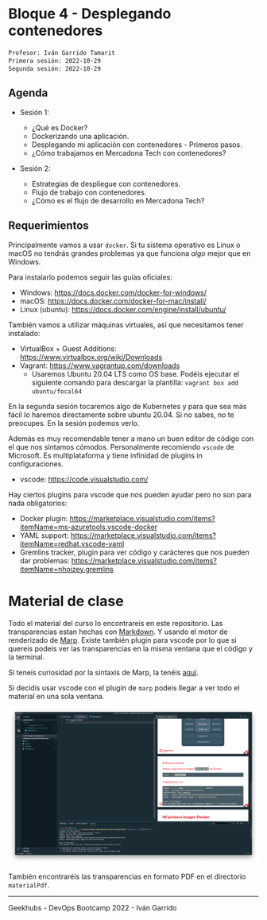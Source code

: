 # Bloque 4 - Desplegando contenedores

```
Profesor: Iván Garrido Tamarit
Primera sesión: 2022-10-29
Segunda sesión: 2022-10-29
```

## Agenda

- Sesión 1:
    - ¿Qué es Docker?
    - Dockerizando una aplicación.
    - Desplegando mi aplicación con contenedores - Primeros pasos.
    - ¿Cómo trabajamos en Mercadona Tech con contenedores?

- Sesión 2:
    - Estrategias de despliegue con contenedores.
    - Flujo de trabajo con contenedores.
    - ¿Cómo es el flujo de desarrollo en Mercadona Tech?

## Requerimientos

Principalmente vamos a usar `docker`. Si tu sistema operativo es Linux o macOS no tendrás grandes problemas ya que funciona *algo* mejor que en Windows.

Para instalarlo podemos seguir las guías oficiales:

- Windows: https://docs.docker.com/docker-for-windows/
- macOS: https://docs.docker.com/docker-for-mac/install/
- Linux (ubuntu): https://docs.docker.com/engine/install/ubuntu/

También vamos a utilizar máquinas virtuales, así que necesitamos tener instalado:

- VirtualBox + Guest Additions: https://www.virtualbox.org/wiki/Downloads
- Vagrant: https://www.vagrantup.com/downloads
    - Usaremos Ubuntu 20.04 LTS como OS base. Podéis ejecutar el siguiente comando para descargar la plantilla: `vagrant box add ubuntu/focal64`

En la segunda sesión tocaremos algo de Kubernetes y para que sea más fácil lo haremos directamente sobre ubuntu 20.04. Si no sabes, no te preocupes. En la sesión podemos verlo.

Además es muy recomendable tener a mano un buen editor de código con el que nos sintamos cómodos. Personalmente recomiendo `vscode` de Microsoft. Es multiplataforma y tiene infinidad de plugins in configuraciones.

- vscode: https://code.visualstudio.com/

Hay ciertos plugins para vscode que nos pueden ayudar pero no son para nada obligatorios:

- Docker plugin: https://marketplace.visualstudio.com/items?itemName=ms-azuretools.vscode-docker
- YAML support: https://marketplace.visualstudio.com/items?itemName=redhat.vscode-yaml
- Gremlins tracker, plugin para ver código y carácteres que nos pueden dar problemas: https://marketplace.visualstudio.com/items?itemName=nhoizey.gremlins

# Material de clase

Todo el material del curso lo encontrareis en este repositorio. Las transparencias estan hechas con [Markdown](https://www.markdownguide.org/). Y usando el motor de renderizado de [Marp](https://marp.app/). Existe también plugin para vscode por lo que si quereis podeis ver las transparencias en la misma ventana que el código y la terminal.

Si teneis curiosidad por la sintaxis de Marp, la tenéis [aquí](https://marpit.marp.app/directives).

Si decidís usar vscode con el plugin de `marp` podeis llegar a ver todo el material en una sola ventana.

![](./img/entorno-trabajo.png)

También encontraréis las transparencias en formato PDF en el directorio `materialPdf`.

----
Geekhubs - DevOps Bootcamp 2022 - Iván Garrido
